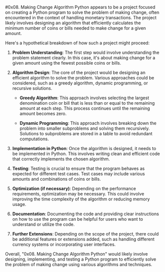 #0x08. Making Change Algorithm Python
appears to be a project focused on creating a Python program to solve the problem of making change, often encountered in the context of handling monetary transactions. The project likely involves designing an algorithm that efficiently calculates the minimum number of coins or bills needed to make change for a given amount.

Here's a hypothetical breakdown of how such a project might proceed:

1. **Problem Understanding**: The first step would involve understanding the problem statement clearly. In this case, it's about making change for a given amount using the fewest possible coins or bills.

2. **Algorithm Design**: The core of the project would be designing an efficient algorithm to solve the problem. Various approaches could be considered, such as a greedy algorithm, dynamic programming, or recursive solutions.

    - **Greedy Algorithm**: This approach involves selecting the largest denomination coin or bill that is less than or equal to the remaining amount at each step. This process continues until the remaining amount becomes zero.

    - **Dynamic Programming**: This approach involves breaking down the problem into smaller subproblems and solving them recursively. Solutions to subproblems are stored in a table to avoid redundant computations.

3. **Implementation in Python**: Once the algorithm is designed, it needs to be implemented in Python. This involves writing clean and efficient code that correctly implements the chosen algorithm.

4. **Testing**: Testing is crucial to ensure that the program behaves as expected for different test cases. Test cases may include various amounts and combinations of coins or bills.

5. **Optimization (if necessary)**: Depending on the performance requirements, optimization may be necessary. This could involve improving the time complexity of the algorithm or reducing memory usage.

6. **Documentation**: Documenting the code and providing clear instructions on how to use the program can be helpful for users who want to understand or utilize the code.

7. **Further Extensions**: Depending on the scope of the project, there could be additional features or extensions added, such as handling different currency systems or incorporating user interfaces.

Overall, "0x08. Making Change Algorithm Python" would likely involve designing, implementing, and testing a Python program to efficiently solve the problem of making change using various algorithms and techniques.

